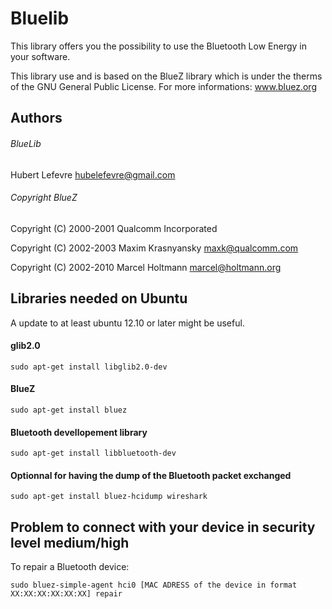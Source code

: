 Bluelib
=======

This library offers you the possibility to use the Bluetooth Low Energy in
your software.

This library use and is based on the BlueZ library which is under the therms
of the GNU General Public License.
For more informations: www.bluez.org

Authors
-----------------------------------------------------------------

###### BlueLib
Hubert Lefevre <hubelefevre@gmail.com>

###### Copyright BlueZ
Copyright (C) 2000-2001  Qualcomm Incorporated

Copyright (C) 2002-2003  Maxim Krasnyansky <maxk@qualcomm.com>

Copyright (C) 2002-2010  Marcel Holtmann <marcel@holtmann.org>

Libraries needed on Ubuntu
--------------------------

A update to at least ubuntu 12.10 or later might be useful.

#### glib2.0

    sudo apt-get install libglib2.0-dev

#### BlueZ

    sudo apt-get install bluez

#### Bluetooth devellopement library

    sudo apt-get install libbluetooth-dev

#### Optionnal for having the dump of the Bluetooth packet exchanged

    sudo apt-get install bluez-hcidump wireshark

Problem to connect with your device in security level medium/high
-----------------------------------------------------------------

To repair a Bluetooth device:

    sudo bluez-simple-agent hci0 [MAC ADRESS of the device in format XX:XX:XX:XX:XX:XX] repair
